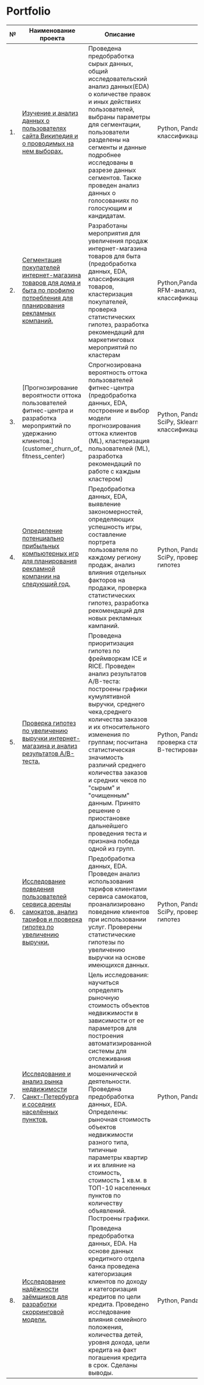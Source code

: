 # Portfolio
|№|Наименование проекта|Описание|Стек|
|--|--|--|--|
|1.|[Изучение и анализ данных о пользователях сайта Википедия и о проводимых на нем выборах.](Analysing_Wikipedia)|Проведена предобработка сырых данных, общий исследовательский анализ данных(EDA) о количестве правок и иных действиях пользователей, выбраны параметры для сегментации, пользователи разделены на сегменты и данные подробнее исследованы в разрезе данных сегментов. Также проведен анализ данных о голосованиях по голосующим и кандидатам.|Python, Pandas, Matplotlib, классификация|
|2.|[Сегментация покупателей интернет-магазина товаров для дома и быта по профилю потребления для планирования рекламных компаний.](household_goods)|Разработаны мероприятия для увеличения продаж интернет-магазина товаров для быта (предобработка данных, EDA, классификация товаров, кластеризация покупателей, проверка статистических гипотез, разработка рекомендаций для маркетинговых мероприятий по кластерам|Python,Pandas,Matplotlib,Seaborn,Scipy, RFM-анализ, кластеризация, классификация|
|3.|[Прогнозирование вероятности оттока пользователей фитнес-центра и разработка мероприятий по удержанию клиентов.](customer_churn_of_ fitness_center)|Спрогнозирована вероятность оттока пользователей фитнес-центра (предобработка данных, EDA, построение и выбор модели прогнозирования оттока клиентов (ML), кластеризация пользователей (ML), разработка рекомендаций по работе с каждым кластером)|Python, Pandas, Matplotlib, Seaborn, SciPy, Sklearn, машинное обучение, классификация, кластеризация|
|4.|[Определение потенциально прибыльных компьютерных игр для планирования рекламной компании на следующий год.](computer_games)|Предобработка данных, EDA, выявление закономерностей, определяющих успешность игры, составление портрета пользователя по каждому региону продаж, анализ влияния отдельных факторов на продажи, проверка статистических гипотез, разработка рекомендаций для новых рекламных кампаний.|Python, Pandas, Matplotlib, Seaborn, SciPy, проверка статистических гипотез|
|5.|[Проверка гипотез по увеличению выручки интернет-магазина и анализ результатов А/В-теста.](analysis_hypotheses_of_revenue_growth)|Проведена приоритизация гипотез по фреймворкам ICE и RICE. Проведен анализ результатов A/B-теста: построены графики кумулятивной выручки, среднего чека,среднего количества заказов и их относительного изменения по группам; посчитана статистическая значимость различий среднего количества заказов и средних чеков по "сырым" и "очищенным" данным. Принято решение о приостановке дальнейшего проведения теста и признана победа одной из групп.|Python, Pandas, Matplotlib, SciPy, проверка статистических гипотез, А/В-тестирование|
|6.|[Исследование поведения пользователей сервиса аренды самокатов, анализ тарифов и проверка гипотез по увеличению выручки.](analysis_of_electric_scooter_rental_rates)|Предобработка данных, EDA. Проведен анализ использования тарифов клиентами сервиса самокатов, проанализировано поведение клиентов при использовании услуг. Проверены статистические гипотезы по увеличению выручки на основе имеющихся данных.|Python, Pandas, Matplotlib, NumPy, SciPy, проверка статистических гипотез|
|7.|[Исследование и анализ рынка недвижимости Санкт-Петербурга и соседних населённых пунктов.](real_estate_market_analysis_SPB)|Цель исследования: научиться определять рыночную стоимость объектов недвижимости в зависимости от ее параметров для построения автоматизированной системы для отслеживания аномалий и мошеннической деятельности. Проведена предобработка данных, EDA. Определены: рыночная стоимость объектов недвижимости разного типа, типичные параметры квартир и их влияние на стоимость, стоимость 1 кв.м. в ТОП-10 населенных пунктов по количеству объявлений. Построены графики.|Python, Pandas, Matplotlib, Seaborn|
|8.|[Исследование надёжности заёмщиков для разработки скорринговой модели.](analysis_borrowers_of_bank)|Проведена предобработка данных, EDA. На основе данных кредитного отдела банка проведена категоризация клиентов по доходу и категоризация кредитов по цели кредита. Проведено исследование влияния семейного положения, количества детей, уровня дохода, цели кредита на факт погашения кредита в срок. Сделаны выводы.|Python, Pandas|
